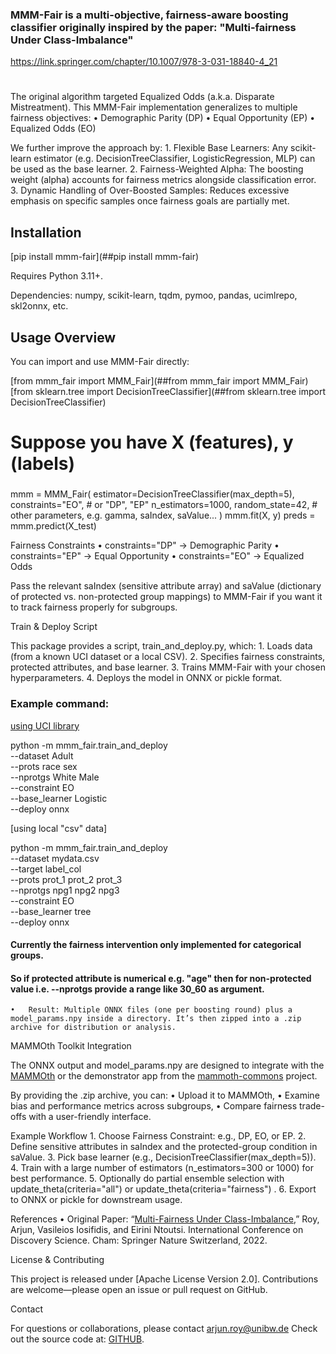 ### MMM-Fair is a multi-objective, fairness-aware boosting classifier originally inspired by the paper: "Multi-fairness Under Class-Imbalance"
https://link.springer.com/chapter/10.1007/978-3-031-18840-4_21
#

The original algorithm targeted Equalized Odds (a.k.a. Disparate Mistreatment). This MMM-Fair implementation generalizes to multiple fairness objectives:
	•	Demographic Parity (DP)
	•	Equal Opportunity (EP)
	•	Equalized Odds (EO)

We further improve the approach by:
	1.	Flexible Base Learners: Any scikit-learn estimator (e.g. DecisionTreeClassifier, LogisticRegression, MLP) can be used as the base learner.
	2.	Fairness-Weighted Alpha: The boosting weight (alpha) accounts for fairness metrics alongside classification error.
	3.	Dynamic Handling of Over-Boosted Samples: Reduces excessive emphasis on specific samples once fairness goals are partially met.


## Installation

[pip install mmm-fair](##pip install mmm-fair)

Requires Python 3.11+.

Dependencies: numpy, scikit-learn, tqdm, pymoo, pandas, ucimlrepo, skl2onnx, etc.

## Usage Overview

You can import and use MMM-Fair directly:

[from mmm_fair import MMM_Fair](##from mmm_fair import MMM_Fair)
[from sklearn.tree import DecisionTreeClassifier](##from sklearn.tree import DecisionTreeClassifier)

# Suppose you have X (features), y (labels)
### 
mmm = MMM_Fair(
    estimator=DecisionTreeClassifier(max_depth=5),
    constraints="EO",        # or "DP", "EP"
    n_estimators=1000,
    random_state=42,
    # other parameters, e.g. gamma, saIndex, saValue...
)
mmm.fit(X, y)
preds = mmm.predict(X_test)

Fairness Constraints
	•	constraints="DP" → Demographic Parity
	•	constraints="EP" → Equal Opportunity
	•	constraints="EO" → Equalized Odds

Pass the relevant saIndex (sensitive attribute array) and saValue (dictionary of protected vs. non-protected group mappings) to MMM-Fair if you want it to track fairness properly for subgroups.

Train & Deploy Script

This package provides a script, train_and_deploy.py, which:
	1.	Loads data (from a known UCI dataset or a local CSV).
	2.	Specifies fairness constraints, protected attributes, and base learner.
	3.	Trains MMM-Fair with your chosen hyperparameters.
	4.	Deploys the model in ONNX or pickle format.

### Example command:

[using UCI library](https://archive.ics.uci.edu)

python -m mmm_fair.train_and_deploy \
  --dataset Adult \
  --prots race sex\
  --nprotgs White Male \
  --constraint EO \
  --base_learner Logistic\
  --deploy onnx

[using local "csv" data]

python -m mmm_fair.train_and_deploy \
  --dataset mydata.csv \
  --target label_col \
  --prots prot_1 prot_2 prot_3 \
  --nprotgs npg1 npg2 npg3 \
  --constraint EO \
  --base_learner tree \
  --deploy onnx

#### Currently the fairness intervention only implemented for categorical groups. 
#### So if protected attribute is numerical e.g. "age" then for non-protected value i.e. --nprotgs provide a range like 30_60 as argument. 


	•	Result: Multiple ONNX files (one per boosting round) plus a model_params.npy inside a directory. It’s then zipped into a .zip archive for distribution or analysis.

MAMMOth Toolkit Integration

The ONNX output and model_params.npy are designed to integrate with the [MAMMOth](https://github.com/mammoth-eu/mammoth-toolkit-releases) or the demonstrator app from the [mammoth-commons](https://github.com/mammoth-eu/mammoth-toolkit-releases) project.

By providing the .zip archive, you can:
	•	Upload it to MAMMOth,
	•	Examine bias and performance metrics across subgroups,
	•	Compare fairness trade-offs with a user-friendly interface.

Example Workflow
	1.	Choose Fairness Constraint: e.g., DP, EO, or EP.
	2.	Define sensitive attributes in saIndex and the protected-group condition in saValue.
	3.	Pick base learner (e.g., DecisionTreeClassifier(max_depth=5)).
	4.	Train with a large number of estimators (n_estimators=300 or 1000) for best performance.
	5.	Optionally do partial ensemble selection with update_theta(criteria="all") or update_theta(criteria="fairness") .
	6.	Export to ONNX or pickle for downstream usage.

References
	•	Original Paper:
“[Multi-Fairness Under Class-Imbalance](https://link.springer.com/chapter/10.1007/978-3-031-18840-4_21),”  Roy, Arjun, Vasileios Iosifidis, and Eirini Ntoutsi. International Conference on Discovery Science. Cham: Springer Nature Switzerland, 2022.


License & Contributing

This project is released under [Apache License Version 2.0].
Contributions are welcome—please open an issue or pull request on GitHub.

Contact

For questions or collaborations, please contact [arjun.roy@unibw.de](mailto:arjun.roy@unibw.de) 
Check out the source code at: [GITHUB](https://github.com/arjunroyihrpa/MMM_fair).